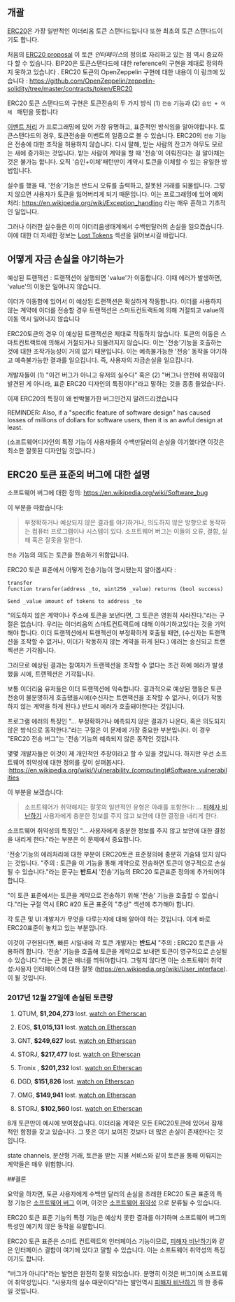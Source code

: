 ## 개괄

[ERC20](https://github.com/ethereum/EIPs/issues/20)은 가장 일반적인 이더리움 토큰 스탠다드입니다 또한 최초의 토큰 스탠다드이기도 합니다.     

처음의 [ERC20 proposal](https://github.com/ethereum/EIPs/issues/20) 이 토큰 *인터페이스*의 정의로 자리하고 있는 점 역시 중요하다 할 수 있습니다. EIP20은 토큰스탠다드에 대한 reference의 구현을 제대로 정의하지 못하고 있습니다 . ERC20 토큰의 OpenZeppelin 구현에 대한 내용이 이 링크에 있습니다 : https://github.com/OpenZeppelin/zeppelin-solidity/tree/master/contracts/token/ERC20

ERC20 토큰 스탠다드의 구현은 토큰전송의 두 가지 방식 (1) `전송` 기능과 (2) `승인 + 이체 ` 패턴을 뜻합니다  

[이벤트 처리](https://en.wikipedia.org/wiki/Event_(computing)) 가 프로그래밍에 있어 가장 유명하고, 표준적인 방식임을 알아야합니다. 토큰스탠다드의 경우, 토큰전송을 이벤트의 일종으로 볼 수 있습니다. ERC20의 `전송` 기능은 전송에 대한 조작을 허용하지 않습니다. 다시 말해, 받는 사람의 잔고가 아무도 모르는 새에 증가하는 것입니다. 받는 사람이 계약을 할 때 '전송'이 이뤄진다는 걸 알아채는 것은 불가능 합니다. 오직 '승인+이체'패턴만이 계약시 토큰을 이체할 수 있는 유일한 방법입니다.

실수를 했을 때, '전송'기능은 반드시 오류를 출력하고, 잘못된 거래를 되물립니다. 그렇지 않으면 사용자가 토큰을 잃어버리게 되기 때문입니다. 이는 프로그래밍에 있어 예외처리: https://en.wikipedia.org/wiki/Exception_handling 라는 매우 흔하고 기초적인 일입니다.

그러나 이러한 실수들은 이미 이더리움생태계에서 수백만달러의 손실을 일으켰습니다. 이에 대한 더 자세한 정보는 [Lost Tokens](https://gist.github.com/Dexaran/09fe87d6a6a0a89467bc22e3bef54c25#lost-tokens-computed-at-27-dec-2017) 섹션을 읽어보시길 바랍니다.

## 어떻게 자금 손실을 야기하는가

예상된 트랜잭션 : 트랜잭션이 실행되면 'value'가 이동합니다. 이때 에러가 발생하면, 'value'의 이동은 일어나지 않습니다. 

이더가 이동함에 있어서 이 예상된 트랜잭션은 확실하게 작동합니다. 이더를 사용하지 않는 계약에 이더를 전송할 경우 트랜잭션은 스마트컨트랙트에 의해 거절되고 value의 이동 역시 일어나지 않습니다
 
ERC20토큰의 경우 이 예상된 트랜잭션은 제대로 작동하지 않습니다. 토큰의 이동은 스마트컨트랙트에 의해서 거절되거나 되물려지지 않습니다. 이는  '전송'기능을 호출하는 것에 대한 조작가능성이 거의 없기 때문입니다. 이는 예측불가능한 '전송' 동작을 야기하고 예측불가능한 결과를 일으킵니다. 즉, 사용자의 자금손실을 일으킵니다.

 개발자들이 (1) "이건 버그가 아니고 유저의 실수다" 혹은 (2) "버그나 안전에 취약점이 발견된 게 아니라, 표준 ERC20 디자인의 특징이다"라고 말하는 것을 종종 들었습니다.
 
 이제 ERC20의 특징이 왜 반박불가한 버그인건지 알려드리겠습니다 
 
 REMINDER: Also, if a "specific feature of software design" has caused losses of millions of dollars for software users, then it is an awful design at least.
 
 (소프트웨어디자인의 특정 기능이 사용자들의 수백만달러의 손실을 야기했다면 이것은 최소한 잘못된 디자인일 것입니다.)
 
 ## ERC20 토큰 표준의 버그에 대한 설명

소프트웨어 버그에 대한 정의: https://en.wikipedia.org/wiki/Software_bug

이 부분을 따왔습니다:
>부정확하거나 예상되지 않은 결과를 야기하거나, 의도하지 않은 방향으로 동작하는 컴퓨터 프로그램이나 시스템이 있다. 소프트웨어 버그는 이들의 오류, 결함, 실패 혹은 잘못을 말한다. 


 `전송` 기능의 의도는 토큰을 전송하기 위함입니다.

ERC20 토큰 표준에서 어떻게 전송기능이 명시됐는지 알아봅시다 :
```
transfer
function transfer(address _to, uint256 _value) returns (bool success)

Send _value amount of tokens to address _to
```

"의도하지 않은 계약이나 주소에 토큰을 보낸다면, 그 토큰은 영원히 사라진다."라는 구절은 없습니다. 우리는 이더리움의 스마트컨트랙트에 대해 이야기하고있다는 것을 기억해야 합니다. 이더 트랜젝션에서 트랜젝션이 부정확하게 호출될 때면, (수신자는 트랜잭션을 조작할 수 없거나, 이더가 작동하지 않는 계약을 하게 된다.) 에러는 송신되고 트랜젝션은 기각됩니다.

그러므로 예상된 결과는 참여자가 트랜젝션을 조작할 수 없다는 조건 하에 에러가 발생했을 시에, 트랜젝션은 기각됩니다. 

보통 이더리움 유저들은 이더 트랜젝션에 익숙합니다. 결과적으로 예상된 행동은 토큰 전송이 불분명하게 호출됐을시에(수신자는 트랜잭션을 조작할 수 없거나, 이더가 작동하지 않는 계약을 하게 된다.) 반드시 에러가 호출돼야한다는 것입니다.

프로그램 에러의 특징인 "... 부정확하거나 예측되지 않은 결과가 나온다, 혹은 의도되지 않은 방식으로 동작한다."라는 구절은 이 문제에 가장 중요한 부분입니다. 이 경우 "ERC20 전송 버그"는 '전송'기능의 예측되지 않은 동작인 것입니다.

몇몇 개발자들은 이것이 제 개인적인 주장이라고 할 수 있을 것입니다. 하지만 우선 소프트웨어 취약성에 대한 정의를 깊이 살펴봅시다. :https://en.wikipedia.org/wiki/Vulnerability_(computing)#Software_vulnerabilities

이 부분을 보겠습니다:
>소프트웨어가 취약해지는 잘못의 일반적인 유형은 아래를 포함한다:
> ...
> [피해자 비난하기](https://en.wikipedia.org/wiki/Victim_blaming) 사용자에게 충분한 정보를 주지 않고 보안에 대한 결정을 내리게 한다.

소프트웨어 취약성의 특징인 "... 사용자에게 충분한 정보를 주지 않고 보안에 대한 결정을 내리게 한다."라는 부분은 이 문제에서 중요합니다.

'전송'기능의 에러처리에 대한 부분이 ERC20토큰 표준정의에 충분히 기술돼 있지 않다는 것입니다. "주의 :  토큰을 이 기능을 통해 계약으로 전송하면 토큰이 영구적으로 손실될 수 있습니다."라는 문구는 **반드시** '전송'기능의 ERC20 토큰표준 정의에 추가되어야 합니다.

"이 토큰 표준에서는 토큰을 계약으로 전송하기 위해 '전송' 기능을 호출할 수 없습니다."라는 구절 역시 ERC #20 토큰 표준의 "추상" 섹션에 추가해야 합니다.

각 토큰 및 UI 개발자가 무엇을 다루는지에 대해 알아야 하는 것입니다. 이게 바로 ERC20표준이 놓치고 있는 부분입니다.

이것이 구현된다면, 빠른 시일내에 각 토큰 개발자는 **반드시** "주의 : ERC20 토큰을 사용하려 합니다. '전송' 기능을 호출해 토큰을 계약으로 보내면 토큰이 영구적으로 손실될 수 있습니다."라는 큰 붉은 배너를 띄워야합니다. 그렇지 않다면 이는 소프트웨어 취약성:사용자 인터페이스에 대한 잘못 (https://en.wikipedia.org/wiki/User_interface). 이 될 것입니다. 


### 2017년 12월 27일에 손실된 토큰량

1. QTUM, **$1,204,273** lost. [watch on Etherscan](https://etherscan.io/address/0x9a642d6b3368ddc662CA244bAdf32cDA716005BC)

2. EOS, **$1,015,131** lost. [watch on Etherscan](https://etherscan.io/address/0x86fa049857e0209aa7d9e616f7eb3b3b78ecfdb0)

3. GNT, **$249,627** lost. [watch on Etherscan](https://etherscan.io/address/0xa74476443119A942dE498590Fe1f2454d7D4aC0d)

4. STORJ, **$217,477** lost. [watch on Etherscan](https://etherscan.io/address/0xe41d2489571d322189246dafa5ebde1f4699f498)

5. Tronix , **$201,232** lost. [watch on Etherscan](https://etherscan.io/address/0xf230b790e05390fc8295f4d3f60332c93bed42e2)

6. DGD, **$151,826** lost. [watch on Etherscan](https://etherscan.io/address/0xe0b7927c4af23765cb51314a0e0521a9645f0e2a)

7. OMG, **$149,941** lost. [watch on Etherscan](https://etherscan.io/address/0xd26114cd6ee289accf82350c8d8487fedb8a0c07)

8. STORJ, **$102,560** lost. [watch on Etherscan](https://etherscan.io/address/0xb64ef51c888972c908cfacf59b47c1afbc0ab8ac)

8개 토큰만이 예시에 보여졌습니다. 이더리움 계약은 모든 ERC20토큰에 있어서 잠재적인 함정을 갖고 있습니다. 그 뜻은 여기 보여진 것보다 더 많은 손실이 존재한다는 것입니다. 

state channels, 분산형 거래, 토큰을 받는 지불 서비스와 같이 토큰을 통해 이뤄지는 계약들은 매우 위험합니다.

##결론

요약을 하자면, 토큰 사용자에게 수백만 달러의 손실을 초래한 ERC20 토큰 표준의 특정 기능은 [소프트웨어 버그](https://en.wikipedia.org/wiki/Software_bug) 이며, 이것은 [소프트웨어 취약성](https://en.wikipedia.org/wiki/Vulnerability_(computing)#Software_vulnerabilities) 으로 분류될 수 있습니다.

ERC20 토큰 표준 기능의 특정 기능은 예상치 못한 결과를 야기하며 소프트웨어 버그의 특성인 예기치 않은 동작을 유발합니다.

ERC20 토큰 표준은 스마트 컨트렉트의 인터페이스 기능이므로, [피해자 비난하기](https://en.wikipedia.org/wiki/Victim_blaming)와 같은 인터페이스 결함이 여기에 있다고 말할 수 있습니다. 이는 소프트웨어 취약성의 특징이기도 합니다.

"버그가 아니다"라는 발언은 완전히 잘못 되었습니다. 분명히 이것은 버그이며 소프트웨어 취약성입니다. "사용자의 실수 때문이다"라는 발언역시 [피해자 비난하기](https://en.wikipedia.org/wiki/Victim_blaming) 의 한 종류일 것입니다.



